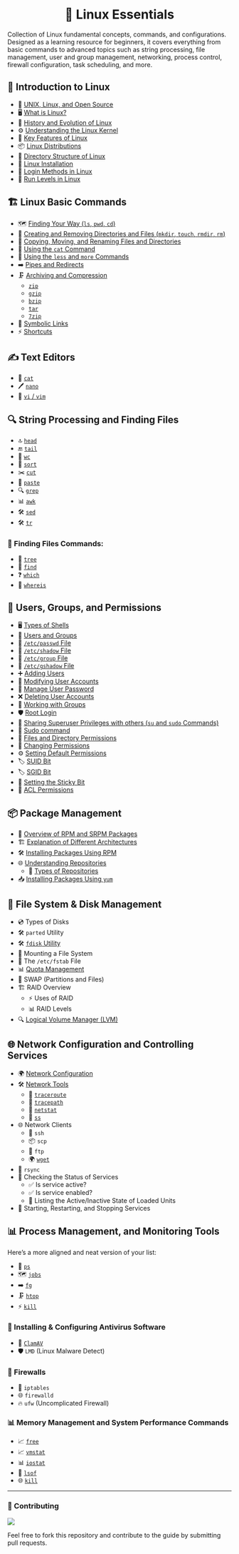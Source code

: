 <h1 align="center">🐧 Linux Essentials</h1>

Collection of Linux fundamental concepts, commands, and configurations. Designed as a learning resource for beginners, it covers everything from basic commands to advanced topics such as string processing, file management, user and group management, networking, process control, firewall configuration, task scheduling, and more.

## 📌 Introduction to Linux
- 📜 [UNIX, Linux, and Open Source](https://github.com/InfoSecWarrior/Linux-Essentials/blob/main/Introduction-to-Linux/Introduction-to-Linux.md#what-is-unix)
- 🖥️ [What is Linux?](https://github.com/InfoSecWarrior/Linux-Essentials/blob/main/Introduction-to-Linux/Introduction-to-Linux.md#what-is-linux)
- 📅 [History and Evolution of Linux](https://github.com/InfoSecWarrior/Linux-Essentials/blob/main/Introduction-to-Linux/Introduction-to-Linux.md#history-and-evolution-of-linux)
- ⚙️ [Understanding the Linux Kernel](https://github.com/InfoSecWarrior/Linux-Essentials/blob/main/Introduction-to-Linux/Introduction-to-Linux.md#what-is-the-linux-kernel)
- 🔑 [Key Features of Linux](https://github.com/InfoSecWarrior/Linux-Essentials/blob/main/Introduction-to-Linux/Introduction-to-Linux.md#linux-features)
- 📦 [Linux Distributions](https://github.com/InfoSecWarrior/Linux-Essentials/blob/main/Introduction-to-Linux/Introduction-to-Linux.md#linux-distributions)
- 📂 [Directory Structure of Linux](https://github.com/InfoSecWarrior/Linux-Essentials/blob/main/Introduction-to-Linux/Directory-Structure-of-Linux.md#linux-directory-structure)
- 💾 [Linux Installation](https://github.com/InfoSecWarrior/Linux-Essentials/blob/main/Introduction-to-Linux/Centos-9-Installation.md)
- 🔐 [Login Methods in Linux](https://github.com/InfoSecWarrior/Linux-Essentials/blob/main/Introduction-to-Linux/Login-Methods-in-Linux.md#linux-login-methods)
- 🔄 [Run Levels in Linux](https://github.com/InfoSecWarrior/Linux-Essentials/blob/main/Introduction-to-Linux/Run-Level.md#runlevels-in-linux)

## 🏗️ Linux Basic Commands
- 🗺️ [Finding Your Way (`ls`, `pwd`, `cd`)](https://github.com/InfoSecWarrior/Linux-Essentials/blob/main/Linux-Basic-Commands/Basic-Commands.md#file-and-directory-management)
- 📁 [Creating and Removing Directories and Files (`mkdir`, `touch`, `rmdir`, `rm`)](https://github.com/InfoSecWarrior/Linux-Essentials/blob/main/Linux-Basic-Commands/Create-and-Remove-File-and-Directory.md)
- 🔄 [Copying, Moving, and Renaming Files and Directories](https://github.com/InfoSecWarrior/Linux-Essentials/blob/main/Linux-Basic-Commands/Copy-Move-Command.md)
- 📜 [Using the `cat` Command](https://github.com/InfoSecWarrior/Linux-Essentials/blob/main/Text-Editors/cat.md)
- 📖 [Using the `less` and `more` Commands](https://github.com/InfoSecWarrior/Linux-Essentials/blob/main/Linux-Basic-Commands/Viewing-Files.md)
- ➡️ [Pipes and Redirects](https://github.com/InfoSecWarrior/Linux-Essentials/blob/main/Linux-Basic-Commands/Redirection-in-Linux.md#redirection-operators)
- 🗜️ [Archiving and Compression](https://github.com/InfoSecWarrior/Linux-Essentials/blob/main/Linux-Basic-Commands/Compress-Tool.md)
  - [`zip`](https://github.com/InfoSecWarrior/Linux-Essentials/blob/main/Linux-Basic-Commands/Compress-Tool.md#zip)
  - [`gzip`](https://github.com/InfoSecWarrior/Linux-Essentials/blob/main/Linux-Basic-Commands/gzip.md)
  - [`bzip`](https://github.com/InfoSecWarrior/Linux-Essentials/blob/main/Linux-Basic-Commands/bzip.md)
  - [`tar`](https://github.com/InfoSecWarrior/Linux-Essentials/blob/main/Linux-Basic-Commands/tar.md)
  - [`7zip`](https://github.com/InfoSecWarrior/Linux-Essentials/blob/main/Linux-Basic-Commands/7zip.md)
- 🔗 [Symbolic Links](https://github.com/InfoSecWarrior/Linux-Essentials/blob/main/Linux-Basic-Commands/Symbolic-Link.md)
- ⚡ [Shortcuts](https://github.com/InfoSecWarrior/Linux-Essentials/blob/main/Linux-Basic-Commands/Linux-Shortcuts.md)

## ✍️ Text Editors
- 📝 [`cat`](https://github.com/InfoSecWarrior/Linux-Essentials/blob/main/Text-Editors/cat.md)
- 🖊️ [`nano`](https://github.com/InfoSecWarrior/Linux-Essentials/blob/main/Text-Editors/nano.md)
- 🎨 [`vi` / `vim`](https://github.com/InfoSecWarrior/Linux-Essentials/blob/main/Text-Editors/vim.md)

## 🔍 String Processing and Finding Files

- 🔝 [`head`](https://github.com/InfoSecWarrior/Linux-Essentials/blob/main/String-Processing/head.md)
- 🔚 [`tail`](https://github.com/InfoSecWarrior/Linux-Essentials/blob/main/String-Processing/tail.md)
- 🔢 [`wc`](https://github.com/InfoSecWarrior/Linux-Essentials/blob/main/String-Processing/wc.md)
- 📑 [`sort`](https://github.com/InfoSecWarrior/Linux-Essentials/blob/main/String-Processing/sort.md)
- ✂️ [`cut`](https://github.com/InfoSecWarrior/Linux-Essentials/blob/main/String-Processing/cut.md)
- 🔗 [`paste`](https://github.com/InfoSecWarrior/Linux-Essentials/blob/main/String-Processing/paste.md)
- 🔍 [`grep`](https://github.com/InfoSecWarrior/Linux-Essentials/blob/main/String-Processing/grep.md)
- 📊 [`awk`](https://github.com/InfoSecWarrior/Linux-Essentials/blob/main/String-Processing/awk.md)
- 🛠️ [`sed`](https://github.com/InfoSecWarrior/Linux-Essentials/blob/main/String-Processing/sed.md)
- 🛠️ [`tr`](https://github.com/InfoSecWarrior/Linux-Essentials/blob/main/String-Processing/tr.md)

### 🔎 Finding Files Commands:
- 🌳 [`tree`](https://github.com/InfoSecWarrior/Linux-Essentials/blob/main/Finding-Files/tree.md)
- 🔦 [`find`](https://github.com/InfoSecWarrior/Linux-Essentials/blob/main/Finding-Files/find.md)
- ❓ [`which`](https://github.com/InfoSecWarrior/Linux-Essentials/blob/main/Finding-Files/which.md)
- 📌 [`whereis`](https://github.com/InfoSecWarrior/Linux-Essentials/blob/main/Finding-Files/whereis.md)

## 👥 Users, Groups, and Permissions
- 🖥️ [Types of Shells](https://github.com/InfoSecWarrior/Linux-Essentials/blob/main/Users-Groups-and-Permissions/Shell-Introduction.md)
- 🏢 [Users and Groups](https://github.com/InfoSecWarrior/Linux-Essentials/blob/main/Users-Groups-and-Permissions/User-and-Group.md)
- 📄 [`/etc/passwd` File](https://github.com/InfoSecWarrior/Linux-Essentials/blob/main/Users-Groups-and-Permissions/System-Files.md#etcpasswd--user-account-information)
- 🔐 [`/etc/shadow` File](https://github.com/InfoSecWarrior/Linux-Essentials/blob/main/Users-Groups-and-Permissions/System-Files.md#etcshadow--secure-password-storage)
- 📂 [`/etc/group` File](https://github.com/InfoSecWarrior/Linux-Essentials/blob/main/Users-Groups-and-Permissions/System-Files.md#etcgroup--group-information)
- 🔏 [`/etc/gshadow` File](https://github.com/InfoSecWarrior/Linux-Essentials/blob/main/Users-Groups-and-Permissions/System-Files.md#etcgshadow--secure-group-management)
- ➕ [Adding Users](https://github.com/InfoSecWarrior/Linux-Essentials/blob/main/Users-Groups-and-Permissions/Useradd-Adduser.md)
- 🔄 [Modifying User Accounts](https://github.com/InfoSecWarrior/Linux-Essentials/blob/main/Users-Groups-and-Permissions/Usermod.md)
- 🔄 [Manage User Password](https://github.com/InfoSecWarrior/Linux-Essentials/blob/main/Users-Groups-and-Permissions/Passwd.md)
- ❌ [Deleting User Accounts](https://github.com/InfoSecWarrior/Linux-Essentials/blob/main/Users-Groups-and-Permissions/Userdel.md)
- 👥 [Working with Groups](https://github.com/InfoSecWarrior/Linux-Essentials/blob/main/Users-Groups-and-Permissions/Group-Management.md)
- 🛡️ [Root Login](https://github.com/InfoSecWarrior/Linux-Essentials/blob/main/Users-Groups-and-Permissions/Root-Login.md#-how-to-enable-root-login-in-linux)
- 🔄 [Sharing Superuser Privileges with others (`su` and `sudo` Commands)](https://github.com/InfoSecWarrior/Linux-Essentials/blob/main/Users-Groups-and-Permissions/SU-SG.md)
- 🔀 [Sudo command](https://github.com/InfoSecWarrior/Linux-Essentials/blob/main/Users-Groups-and-Permissions/Sudo-Command.md)
- 📂 [Files and Directory Permissions](https://github.com/InfoSecWarrior/Linux-Essentials/blob/main/Users-Groups-and-Permissions/File-and-Directory-Permission.md)
- 🔄 [Changing Permissions](https://github.com/InfoSecWarrior/Linux-Essentials/blob/main/Users-Groups-and-Permissions/File-and-Directory-Permission.md/#chmod-–-Changing-Files-and-Directories-Permissions)
- ⚙️ [Setting Default Permissions](https://github.com/InfoSecWarrior/Linux-Essentials/blob/main/Users-Groups-and-Permissions/Default-Permissions.md)
- 🏷️ [SUID Bit](https://github.com/InfoSecWarrior/Linux-Essentials/blob/main/Users-Groups-and-Permissions/Special-Permissions.md#setuid-suid)
- 🏷️ [SGID Bit](https://github.com/InfoSecWarrior/Linux-Essentials/blob/main/Users-Groups-and-Permissions/Special-Permissions.md#setgid-sgid)
- 📌 [Setting the Sticky Bit](https://github.com/InfoSecWarrior/Linux-Essentials/blob/main/Users-Groups-and-Permissions/Special-Permissions.md#sticky-bit)
- 🔐 [ACL Permissions](https://github.com/InfoSecWarrior/Linux-Essentials/blob/main/Users-Groups-and-Permissions/ACL.md#)

## 📦 Package Management
- 📂 [Overview of RPM and SRPM Packages](https://github.com/InfoSecWarrior/Linux-Essentials/blob/main/Package-Management/RPM-Commands.md#rpm-commands)
- 🏗️ [Explanation of Different Architectures](https://github.com/InfoSecWarrior/Linux-Essentials/blob/main/Package-Management/Package-Management.md#package-management-in-linux)
- 🛠️ [Installing Packages Using RPM](https://github.com/InfoSecWarrior/Linux-Essentials/blob/main/Package-Management/RPM-Commands.md#installing-packages)
- 🌐 [Understanding Repositories](https://github.com/InfoSecWarrior/Linux-Essentials/blob/main/Package-Management/Understanding-Repositories.md#-understanding-repositories-in-linux-)
  - 🏪 [Types of Repositories](https://github.com/InfoSecWarrior/Linux-Essentials/blob/main/Package-Management/Types-of-Repositories.md#-types-of-repositories-in-linux)
- 📥 [Installing Packages Using `yum`](https://github.com/InfoSecWarrior/Linux-Essentials/blob/main/Package-Management/YUM-Commands-and-Groups.md#installing-and-removing-packages)

## 💾 File System & Disk Management
- 💿 Types of Disks
- 🛠️ `parted` Utility
- 🛠️ [`fdisk` Utility](https://github.com/InfoSecWarrior/Linux-Essentials/blob/main/File-System-and-Disk-Management/Fdisk.md#what-is-fdisk)
- 📂 Mounting a File System
- 📝 The `/etc/fstab` File
- 📊 [Quota Management](https://github.com/InfoSecWarrior/Linux-Essentials/blob/main/File-System-and-Disk-Management/Managing-Quotas-LVM-and-RAID.md#quota-management-in-linux)
- 🔄 SWAP (Partitions and Files)
- 🏗️ RAID Overview
  - ⚡ Uses of RAID
  - 📊 RAID Levels
- 🔍 [Logical Volume Manager (LVM)](https://github.com/InfoSecWarrior/Linux-Essentials/blob/main/File-System-and-Disk-Management/Managing-Quotas-LVM-and-RAID.md#logical-volume-manager-lvm-and-raid-setup-and-management)

## 🌐 Network Configuration and Controlling Services
- 🌍 [Network Configuration](https://github.com/InfoSecWarrior/Linux-Essentials/blob/main/Network-Configuration/Network-Configuration.md#network-configuration-in-linux)
- 🛠️ [Network Tools](https://github.com/InfoSecWarrior/Linux-Essentials/blob/main/Network-Configuration/Netwrok-Monitoring.md#installation)
  - 🔄 [`traceroute`](https://github.com/InfoSecWarrior/Linux-Essentials/blob/main/Network-Configuration/Network-Tools.md#traceroute)
  - 🔄 [`tracepath`](https://github.com/InfoSecWarrior/Linux-Essentials/blob/main/Network-Configuration/Network-Tools.md#tracepath)
  - 📡 [`netstat`](https://github.com/InfoSecWarrior/Linux-Essentials/blob/main/Network-Configuration/Netwrok-Monitoring.md#using-netstat)
  - 📡 [`ss`](https://github.com/InfoSecWarrior/Linux-Essentials/blob/main/Network-Configuration/Netwrok-Monitoring.md#using-ss)
- 🌐 Network Clients
  - 🔐 `ssh`
  - 📦 `scp`
  - 📂 `ftp`
  - 🌍 [`wget`](https://github.com/InfoSecWarrior/Linux-Essentials/blob/main/Network-Configuration/Wget.md)
- 🔄 `rsync`
- 📌 Checking the Status of Services
  - ✅ Is service active?
  - ✅ Is service enabled?
  - 📜 Listing the Active/Inactive State of Loaded Units
- 🔄 Starting, Restarting, and Stopping Services

## 📊 Process Management, and Monitoring Tools
 Here’s a more aligned and neat version of your list:

- 🔄 [`ps`](https://github.com/InfoSecWarrior/Linux-Essentials/blob/main/Process-Management/Process-Management.md#viewing-processes-with-ps-command)
- 🗺️ [`jobs`](https://github.com/InfoSecWarrior/Linux-Essentials/blob/main/Process-Management/Process-Management.md#viewing-and-managing-jobs)
- ➡️ [`fg`](https://github.com/InfoSecWarrior/Linux-Essentials/blob/main/Process-Management/Process-Management.md#running-commands-in-the-background--foreground)
- 🗜️ [`htop`](https://github.com/InfoSecWarrior/Linux-Essentials/blob/main/Process-Management/Process-Management.md#monitoring-processes-in-real-time) 
- ⚡ [`kill`](https://github.com/InfoSecWarrior/Linux-Essentials/blob/main/Process-Management/Process-Management.md#killing-processes) 
 
### 🦠 Installing & Configuring Antivirus Software
- 🔬 [`ClamAV`](https://github.com/InfoSecWarrior/Linux-Essentials/blob/main/Antivirus-Softwares/ClamAV-Linux-Antivirus.md#clamav-installation-and-usage-on-centos)
- 🛡️ `LMD` (Linux Malware Detect)

### 🏰 Firewalls
- 🚧 `iptables`
- 🌐 `firewalld`
- 🔥 `ufw` (Uncomplicated Firewall)

### 📊 Memory Management and System Performance Commands
- 📈 [`free`](https://github.com/InfoSecWarrior/Linux-Essentials/blob/main/Memory-Management/Memory-Management.md#1-memory-management-commands)
- 📈 [`vmstat`](https://github.com/InfoSecWarrior/Linux-Essentials/blob/main/Memory-Management/Memory-Management.md#2-system-performance-commands)
- 📊 [`iostat`](https://github.com/InfoSecWarrior/Linux-Essentials/blob/main/Memory-Management/Memory-Management.md#2-system-performance-commands)
- 🔎 [`lsof`](https://github.com/InfoSecWarrior/Linux-Essentials/blob/main/Memory-Management/Memory-Management.md#2-system-performance-commands)
- 🌐 [`kill`](https://github.com/InfoSecWarrior/Linux-Essentials/blob/main/Memory-Management/Memory-Management.md#3-killing-processes-using-kill)

---
### 🤝 Contributing

<a href="https://github.com/InfoSecWarrior/Linux-Essentials/graphs/contributors">
  <img src="https://contrib.rocks/image?repo=InfoSecWarrior/Linux-Essentials">
</a>
</p>

Feel free to fork this repository and contribute to the guide by submitting pull requests.

